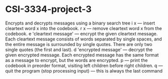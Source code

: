 # CSI-3334-project-3
Encrypts and decrypts messages using a binary search tree
i x — insert cleartext word x into the codebook.
r x — remove cleartext word x from the codebook.
e 'cleartext message' — encrypt the given cleartext message. Each cleartext message consists of words separated by single spaces, and the entire message is surrounded by single quotes. There are only two single quotes (the first and last).
d 'encrypted message' — decrypt the given encrypted message. Each encrypted message has the same format as a message to encrypt, but the words are encrypted.
p — print the codebook in preorder format, visiting left children before right children.
q — quit the program (stop processing input) — this is always the last command
